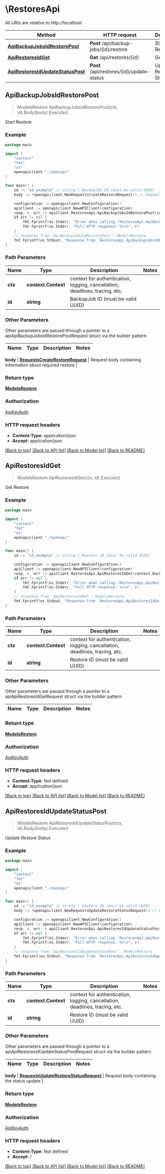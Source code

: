 # \RestoresApi

All URIs are relative to *http://localhost*

Method | HTTP request | Description
------------- | ------------- | -------------
[**ApiBackupJobsIdRestorePost**](RestoresApi.md#ApiBackupJobsIdRestorePost) | **Post** /api/backup-jobs/{id}/restore | Start Restore
[**ApiRestoresIdGet**](RestoresApi.md#ApiRestoresIdGet) | **Get** /api/restores/{id} | Get Restore
[**ApiRestoresIdUpdateStatusPost**](RestoresApi.md#ApiRestoresIdUpdateStatusPost) | **Post** /api/restores/{id}/update-status | Update Restore Status



## ApiBackupJobsIdRestorePost

> ModelsRestore ApiBackupJobsIdRestorePost(ctx, id).Body(body).Execute()

Start Restore



### Example

```go
package main

import (
    "context"
    "fmt"
    "os"
    openapiclient "./openapi"
)

func main() {
    id := "id_example" // string | BackupJob ID (must be valid UUID)
    body := *openapiclient.NewRequestsCreateRestoreRequest() // RequestsCreateRestoreRequest | Request body containing information about required restore

    configuration := openapiclient.NewConfiguration()
    apiClient := openapiclient.NewAPIClient(configuration)
    resp, r, err := apiClient.RestoresApi.ApiBackupJobsIdRestorePost(context.Background(), id).Body(body).Execute()
    if err != nil {
        fmt.Fprintf(os.Stderr, "Error when calling `RestoresApi.ApiBackupJobsIdRestorePost``: %v\n", err)
        fmt.Fprintf(os.Stderr, "Full HTTP response: %v\n", r)
    }
    // response from `ApiBackupJobsIdRestorePost`: ModelsRestore
    fmt.Fprintf(os.Stdout, "Response from `RestoresApi.ApiBackupJobsIdRestorePost`: %v\n", resp)
}
```

### Path Parameters


Name | Type | Description  | Notes
------------- | ------------- | ------------- | -------------
**ctx** | **context.Context** | context for authentication, logging, cancellation, deadlines, tracing, etc.
**id** | **string** | BackupJob ID (must be valid UUID) | 

### Other Parameters

Other parameters are passed through a pointer to a apiApiBackupJobsIdRestorePostRequest struct via the builder pattern


Name | Type | Description  | Notes
------------- | ------------- | ------------- | -------------

 **body** | [**RequestsCreateRestoreRequest**](RequestsCreateRestoreRequest.md) | Request body containing information about required restore | 

### Return type

[**ModelsRestore**](ModelsRestore.md)

### Authorization

[ApiKeyAuth](../README.md#ApiKeyAuth)

### HTTP request headers

- **Content-Type**: application/json
- **Accept**: application/json

[[Back to top]](#) [[Back to API list]](../README.md#documentation-for-api-endpoints)
[[Back to Model list]](../README.md#documentation-for-models)
[[Back to README]](../README.md)


## ApiRestoresIdGet

> ModelsRestore ApiRestoresIdGet(ctx, id).Execute()

Get Restore



### Example

```go
package main

import (
    "context"
    "fmt"
    "os"
    openapiclient "./openapi"
)

func main() {
    id := "id_example" // string | Restore ID (must be valid UUID)

    configuration := openapiclient.NewConfiguration()
    apiClient := openapiclient.NewAPIClient(configuration)
    resp, r, err := apiClient.RestoresApi.ApiRestoresIdGet(context.Background(), id).Execute()
    if err != nil {
        fmt.Fprintf(os.Stderr, "Error when calling `RestoresApi.ApiRestoresIdGet``: %v\n", err)
        fmt.Fprintf(os.Stderr, "Full HTTP response: %v\n", r)
    }
    // response from `ApiRestoresIdGet`: ModelsRestore
    fmt.Fprintf(os.Stdout, "Response from `RestoresApi.ApiRestoresIdGet`: %v\n", resp)
}
```

### Path Parameters


Name | Type | Description  | Notes
------------- | ------------- | ------------- | -------------
**ctx** | **context.Context** | context for authentication, logging, cancellation, deadlines, tracing, etc.
**id** | **string** | Restore ID (must be valid UUID) | 

### Other Parameters

Other parameters are passed through a pointer to a apiApiRestoresIdGetRequest struct via the builder pattern


Name | Type | Description  | Notes
------------- | ------------- | ------------- | -------------


### Return type

[**ModelsRestore**](ModelsRestore.md)

### Authorization

[ApiKeyAuth](../README.md#ApiKeyAuth)

### HTTP request headers

- **Content-Type**: Not defined
- **Accept**: application/json

[[Back to top]](#) [[Back to API list]](../README.md#documentation-for-api-endpoints)
[[Back to Model list]](../README.md#documentation-for-models)
[[Back to README]](../README.md)


## ApiRestoresIdUpdateStatusPost

> ModelsRestore ApiRestoresIdUpdateStatusPost(ctx, id).Body(body).Execute()

Update Restore Status



### Example

```go
package main

import (
    "context"
    "fmt"
    "os"
    openapiclient "./openapi"
)

func main() {
    id := "id_example" // string | Restore ID (must be valid UUID)
    body := *openapiclient.NewRequestsUpdateRestoreStatusRequest() // RequestsUpdateRestoreStatusRequest | Request body containing the status update

    configuration := openapiclient.NewConfiguration()
    apiClient := openapiclient.NewAPIClient(configuration)
    resp, r, err := apiClient.RestoresApi.ApiRestoresIdUpdateStatusPost(context.Background(), id).Body(body).Execute()
    if err != nil {
        fmt.Fprintf(os.Stderr, "Error when calling `RestoresApi.ApiRestoresIdUpdateStatusPost``: %v\n", err)
        fmt.Fprintf(os.Stderr, "Full HTTP response: %v\n", r)
    }
    // response from `ApiRestoresIdUpdateStatusPost`: ModelsRestore
    fmt.Fprintf(os.Stdout, "Response from `RestoresApi.ApiRestoresIdUpdateStatusPost`: %v\n", resp)
}
```

### Path Parameters


Name | Type | Description  | Notes
------------- | ------------- | ------------- | -------------
**ctx** | **context.Context** | context for authentication, logging, cancellation, deadlines, tracing, etc.
**id** | **string** | Restore ID (must be valid UUID) | 

### Other Parameters

Other parameters are passed through a pointer to a apiApiRestoresIdUpdateStatusPostRequest struct via the builder pattern


Name | Type | Description  | Notes
------------- | ------------- | ------------- | -------------

 **body** | [**RequestsUpdateRestoreStatusRequest**](RequestsUpdateRestoreStatusRequest.md) | Request body containing the status update | 

### Return type

[**ModelsRestore**](ModelsRestore.md)

### Authorization

[ApiKeyAuth](../README.md#ApiKeyAuth)

### HTTP request headers

- **Content-Type**: Not defined
- **Accept**: */*

[[Back to top]](#) [[Back to API list]](../README.md#documentation-for-api-endpoints)
[[Back to Model list]](../README.md#documentation-for-models)
[[Back to README]](../README.md)

